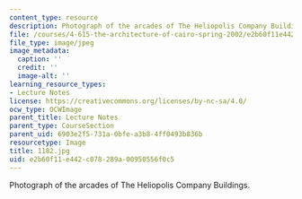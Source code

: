 ```yaml
---
content_type: resource
description: Photograph of the arcades of The Heliopolis Company Buildings.
file: /courses/4-615-the-architecture-of-cairo-spring-2002/e2b60f11e442c078289a00950556f0c5_1182.jpg
file_type: image/jpeg
image_metadata:
  caption: ''
  credit: ''
  image-alt: ''
learning_resource_types:
- Lecture Notes
license: https://creativecommons.org/licenses/by-nc-sa/4.0/
ocw_type: OCWImage
parent_title: Lecture Notes
parent_type: CourseSection
parent_uid: 6903e2f5-731a-0bfe-a3b8-4ff0493b836b
resourcetype: Image
title: 1182.jpg
uid: e2b60f11-e442-c078-289a-00950556f0c5
---
```

Photograph of the arcades of The Heliopolis Company Buildings.